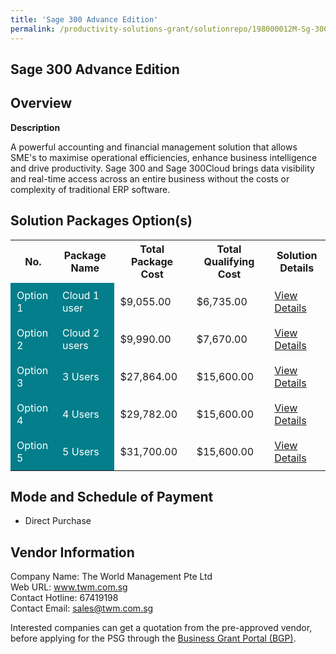 ```yaml
---
title: 'Sage 300 Advance Edition'
permalink: /productivity-solutions-grant/solutionrepo/198000012M-Sg-300-Advnc-Edton-G
---
```


## Sage 300 Advance Edition

## Overview

**Description**

A powerful accounting and financial management solution that allows SME's to maximise operational efficiencies, enhance business intelligence and drive productivity. Sage 300 and Sage 300Cloud brings data visibility and real-time access across an entire business without the costs or complexity of traditional ERP software.

## Solution Packages Option(s)

<table>
<tr>
<th><b>No.</b></th>
<th><b>Package Name</b></th>
<th><b>Total Package Cost</b></th>
<th><b>Total Qualifying Cost</b></th>
<th><b>Solution Details</b></th>
</tr>
<tr>
<td style='padding: 10px; background-color: #037E8A; color: #FFFFFF;'>Option 1</td>
<td style='padding: 10px; background-color: #037E8A; color: #FFFFFF;'>Cloud 1 user</td>
<td style='padding: 10px;'>$9,055.00</td>
<td style='padding: 10px;'>$6,735.00</td>
<td style='padding: 10px;'><a href='/psg/WorldManagement_Sage300_01082024_Desensitised_Annex3_Part1.pdf' target='_blank'>View Details</a></td>
</tr>
<tr>
<td style='padding: 10px; background-color: #037E8A; color: #FFFFFF;'>Option 2</td>
<td style='padding: 10px; background-color: #037E8A; color: #FFFFFF;'>Cloud 2 users</td>
<td style='padding: 10px;'>$9,990.00</td>
<td style='padding: 10px;'>$7,670.00</td>
<td style='padding: 10px;'><a href='/psg/WorldManagement_Sage300_01082024_Desensitised_Annex3_Part2.pdf' target='_blank'>View Details</a></td>
</tr>
<tr>
<td style='padding: 10px; background-color: #037E8A; color: #FFFFFF;'>Option 3</td>
<td style='padding: 10px; background-color: #037E8A; color: #FFFFFF;'>3 Users</td>
<td style='padding: 10px;'>$27,864.00</td>
<td style='padding: 10px;'>$15,600.00</td>
<td style='padding: 10px;'><a href='/psg/WorldManagement_Sage300_01082024_Desensitised_Annex3_Part3.pdf' target='_blank'>View Details</a></td>
</tr>
<tr>
<td style='padding: 10px; background-color: #037E8A; color: #FFFFFF;'>Option 4</td>
<td style='padding: 10px; background-color: #037E8A; color: #FFFFFF;'>4 Users</td>
<td style='padding: 10px;'>$29,782.00</td>
<td style='padding: 10px;'>$15,600.00</td>
<td style='padding: 10px;'><a href='/psg/WorldManagement_Sage300_01082024_Desensitised_Annex3_Part4.pdf' target='_blank'>View Details</a></td>
</tr>
<tr>
<td style='padding: 10px; background-color: #037E8A; color: #FFFFFF;'>Option 5</td>
<td style='padding: 10px; background-color: #037E8A; color: #FFFFFF;'>5 Users</td>
<td style='padding: 10px;'>$31,700.00</td>
<td style='padding: 10px;'>$15,600.00</td>
<td style='padding: 10px;'><a href='/psg/WorldManagement_Sage300_01082024_Desensitised_Annex3_Part5.pdf' target='_blank'>View Details</a></td>
</tr>
</table>

## Mode and Schedule of Payment

 - Direct Purchase

## Vendor Information

 Company Name: The World Management Pte Ltd<br>Web URL: www.twm.com.sg <br>Contact Hotline: 67419198 <br>Contact Email: sales@twm.com.sg <br>

Interested companies can get a quotation from the pre-approved vendor, before applying for the PSG through the <a href='https://www.businessgrants.gov.sg/' target='_blank' rel='noopener'>Business Grant Portal (BGP)</a>.

<script src="/jquery/resize-tables.js"></script>
